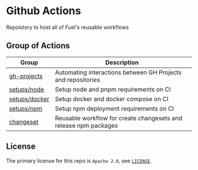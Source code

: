 # Github Actions

Repoistory to host all of Fuel's reusable workflows

## Group of Actions

| Group                             | Description                                                      |
| --------------------------------- | ---------------------------------------------------------------- |
| [gh-projects](./gh-projects/)     | Automating interactions between GH Projects and repositories     |
| [setups/node](./setups/node/)     | Setup node and pnpm requirements on CI                           |
| [setups/docker](./setups/docker/) | Setup docker and docker compose on CI                            |
| [setups/npm](./setups/npm/)       | Setup npm deployment requirements on CI                          |
| [changeset](./changeset/)         | Reusable workflow for create changesets and release npm packages |

## License 

The primary license for this repo is `Apache 2.0`, see [`LICENSE`](./LICENSE.md).
